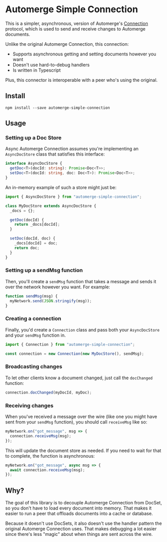 # Automerge Simple Connection

This is a simpler, asynchronous, version of Automerge's [Connection](https://github.com/automerge/automerge/blob/master/src/connection.js) protocol, which is used to send and receive changes to Automerge documents.

Unlike the original Automerge Connection, this connection:

- Supports asynchronous getting and setting documents however you want
- Doesn't use hard-to-debug handlers
- Is written in Typescript

Plus, this connector is interoperable with a peer who's using the original.

## Install

```
npm install --save automerge-simple-connection
```

## Usage

### Setting up a Doc Store

Async Automerge Connection assumes you're implementing an `AsyncDocStore` class that satisfies this interface:

```ts
interface AsyncDocStore {
  getDoc<T>(docId: string): Promise<Doc<T>>;
  setDoc<T>(docId: string, doc: Doc<T>): Promise<Doc<T>>;
}
```

An in-memory example of such a store might just be:

```ts
import { AsyncDocStore } from "automerge-simple-connection";

class MyDocStore extends AsyncDocStore {
  _docs = {};

  getDoc(docId) {
    return _docs[docId];
  }

  setDoc(docId, doc) {
    _docs[docId] = doc;
    return doc;
  }
}
```

### Setting up a sendMsg function

Then, you'll create a `sendMsg` function that takes a message and sends it over the network however you want. For example:

```ts
function sendMsg(msg) {
  myNetwork.send(JSON.stringify(msg));
}
```

### Creating a connection

Finally, you'd create a `Connection` class and pass both your `AsyncDocStore` and your `sendMsg` function in.

```ts
import { Connection } from "automerge-simple-connection";

const connection = new Connection(new MyDocStore(), sendMsg);
```

### Broadcasting changes

To let other clients know a document changed, just call the `docChanged` function:

```ts
connection.docChanged(myDocId, myDoc);
```

### Receiving changes

When you've received a message over the wire (like one you might have sent from your `sendMsg` function), you should call `receiveMsg` like so:

```ts
myNetwork.on("got_message", msg => {
  connection.receiveMsg(msg);
});
```

This will update the document store as needed. If you need to wait for that to complete, the function is asynchronous:

```ts
myNetwork.on("got_message", async msg => {
  await connection.receiveMsg(msg);
});
```

## Why?

The goal of this library is to decouple Automerge Connection from DocSet, so you don't have to load every document into memory. That makes it easier to run a peer that offloads documents into a cache or database.

Because it doesn't use DocSets, it also doesn't use the handler pattern the original Automerge Connection uses. That makes debugging a lot easier since there's less "magic" about when things are sent across the wire.

